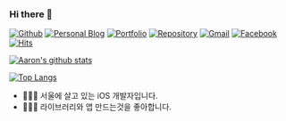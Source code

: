 ### Hi there 👋

[![Github](https://img.shields.io/badge/github-black.svg?logoColor=white&logo=github&link=https://github.com/pikachu987)](https://github.com/pikachu987/)
[![Personal Blog](https://img.shields.io/badge/-Personal%20Tech%20Blog-black?style=flat&logo=github&link=http://pikachu987.tistory.com)](http://pikachu987.tistory.com/)
[![Portfolio](https://img.shields.io/badge/-Portfolio-black?style=flat&logo=cv&color=blue&link=https://pikachu987.github.io/cv)](https://pikachu987.github.io/cv/)
[![Repository](https://img.shields.io/github/stars/pikachu987?color=black&logoColor=white&logo=github&link=https://github.com/search?q=user%3Apikachu987+&s=stars&type=Repositories)](https://github.com/search?q=user%3Apikachu987+&s=stars&type=Repositories/)
[![Gmail](https://img.shields.io/badge/Gmail-d14836?style=flat&logo=Gmail&logoColor=white&link=mailto:pikachu77769@gmail.com)](mailto:pikachu77769@gmail.com)
[![Facebook](https://img.shields.io/badge/facebook-1877f2?style=flat&logo=facebook&logoColor=white&link=https://www.facebook.com/gaunho.kim)](https://www.facebook.com/gaunho.kim/)
[![Hits](https://hits.seeyoufarm.com/api/count/incr/badge.svg?url=https%3A%2F%2Fgithub.com%2Fpikachu987%2F&icon=&title=hits&edge_flat=false)](https://hits.seeyoufarm.com)

[![Aaron's github stats](https://github-readme-stats.vercel.app/api?username=pikachu987&show_icons=true&count_private=true)](https://github.com/anuraghazra/github-readme-stats)

[![Top Langs](https://github-readme-stats.vercel.app/api/top-langs/?username=pikachu987&layout=compact&langs_count=10&hide=Objective-C,JavaScript)](https://github.com/anuraghazra/github-readme-stats)

- 👨🏻‍💻 서울에 살고 있는 iOS 개발자입니다.
- 🙋🏻‍♂️ 라이브러리와 앱 만드는것을 좋아합니다.
